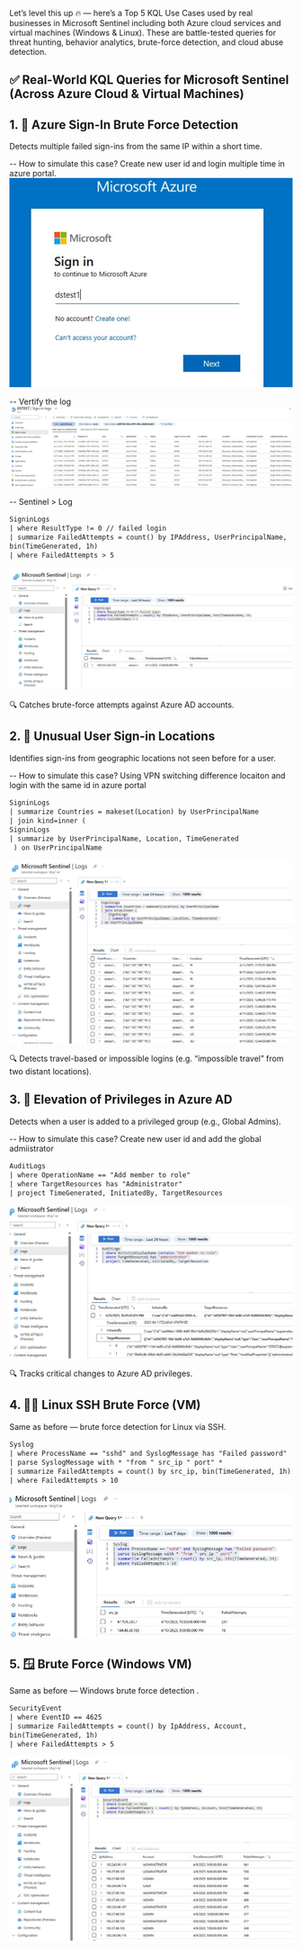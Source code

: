 Let’s level this up 🔥 — here’s a Top 5 KQL Use Cases used by real businesses in Microsoft Sentinel including both Azure cloud services and virtual machines (Windows & Linux). These are battle-tested queries for threat hunting, behavior analytics, brute-force detection, and cloud abuse detection.

## ✅ Real-World KQL Queries for Microsoft Sentinel (Across Azure Cloud & Virtual Machines)


## 1. 🚨 Azure Sign-In Brute Force Detection

Detects multiple failed sign-ins from the same IP within a short time.

-- How to simulate this case? Create new user id and login multiple time in azure portal.
![Alt image](https://github.com/inspiretravel/azure-cloud-soc-homelab/blob/main/kql/images/KQL02.jpg?raw=true)

-- Vertify the log 
![Alt image](https://github.com/inspiretravel/azure-cloud-soc-homelab/blob/main/kql/images/KQL01.jpg?raw=true)

-- Sentinel > Log
```
SigninLogs
| where ResultType != 0 // failed login
| summarize FailedAttempts = count() by IPAddress, UserPrincipalName, bin(TimeGenerated, 1h)
| where FailedAttempts > 5
```
![Alt image](https://github.com/inspiretravel/azure-cloud-soc-homelab/blob/main/kql/images/KQL03.jpg?raw=true)


🔍 Catches brute-force attempts against Azure AD accounts.



## 2. 🧠 Unusual User Sign-in Locations
   
Identifies sign-ins from geographic locations not seen before for a user.

-- How to simulate this case? Using VPN switching difference locaiton and login with the same id in azure portal
```
SigninLogs
| summarize Countries = makeset(Location) by UserPrincipalName
| join kind=inner (
SigninLogs    
| summarize by UserPrincipalName, Location, TimeGenerated
 ) on UserPrincipalName
```

![Alt image](https://github.com/inspiretravel/azure-cloud-soc-homelab/blob/main/kql/images/KQL05.jpg?raw=true)



🔍 Detects travel-based or impossible logins (e.g. “impossible travel” from two distant locations).




## 3. 🔐 Elevation of Privileges in Azure AD
 
Detects when a user is added to a privileged group (e.g., Global Admins).

-- How to simulate this case? Create new user id and add the global admiistrator
```
AuditLogs
| where OperationName == "Add member to role"
| where TargetResources has "Administrator"
| project TimeGenerated, InitiatedBy, TargetResources
```

![Alt image](https://github.com/inspiretravel/azure-cloud-soc-homelab/blob/main/kql/images/KQL09.jpg?raw=true)

🔍 Tracks critical changes to Azure AD privileges.


## 4. 🕵️‍♂️ Linux SSH Brute Force (VM)
   
Same as before — brute force detection for Linux via SSH.

```
Syslog
| where ProcessName == "sshd" and SyslogMessage has "Failed password"
| parse SyslogMessage with * "from " src_ip " port" *
| summarize FailedAttempts = count() by src_ip, bin(TimeGenerated, 1h)
| where FailedAttempts > 10
```

![Alt image](https://github.com/inspiretravel/azure-cloud-soc-homelab/blob/main/kql/images/KQL08.jpg?raw=true)



## 5. 🪟  Brute Force (Windows VM)
   
Same as before — Windows brute force detection .

```
SecurityEvent
| where EventID == 4625
| summarize FailedAttempts = count() by IpAddress, Account, bin(TimeGenerated, 1h)
| where FailedAttempts > 5
```

![Alt image](https://github.com/inspiretravel/azure-cloud-soc-homelab/blob/main/kql/images/KQL07.jpg?raw=true)


